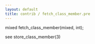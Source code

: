 ```yaml
---
layout: default
title: contrib / fetch_class_member.pre
---
```


mixed fetch_class_member(mixed, int);

see store_class_member(3)
